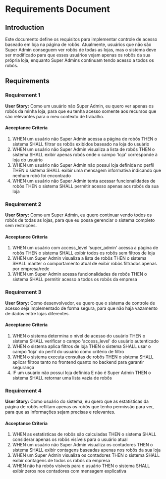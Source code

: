 # Requirements Document

## Introduction

Este documento define os requisitos para implementar controle de acesso baseado em loja na página de robôs. Atualmente, usuários que não são Super Admin conseguem ver robôs de todas as lojas, mas o sistema deve ser modificado para que esses usuários vejam apenas os robôs da sua própria loja, enquanto Super Admins continuam tendo acesso a todos os robôs.

## Requirements

### Requirement 1

**User Story:** Como um usuário não Super Admin, eu quero ver apenas os robôs da minha loja, para que eu tenha acesso somente aos recursos que são relevantes para o meu contexto de trabalho.

#### Acceptance Criteria

1. WHEN um usuário não Super Admin acessa a página de robôs THEN o sistema SHALL filtrar os robôs exibidos baseado na loja do usuário
2. WHEN um usuário não Super Admin visualiza a lista de robôs THEN o sistema SHALL exibir apenas robôs onde o campo 'loja' corresponde à loja do usuário
3. WHEN um usuário não Super Admin não possui loja definida no perfil THEN o sistema SHALL exibir uma mensagem informativa indicando que nenhum robô foi encontrado
4. WHEN um usuário não Super Admin tenta acessar funcionalidades de robôs THEN o sistema SHALL permitir acesso apenas aos robôs da sua loja

### Requirement 2

**User Story:** Como um Super Admin, eu quero continuar vendo todos os robôs de todas as lojas, para que eu possa gerenciar o sistema completo sem restrições.

#### Acceptance Criteria

1. WHEN um usuário com access_level 'super_admin' acessa a página de robôs THEN o sistema SHALL exibir todos os robôs sem filtros de loja
2. WHEN um Super Admin visualiza a lista de robôs THEN o sistema SHALL manter o comportamento atual de exibir robôs filtrados apenas por empresa/rede
3. WHEN um Super Admin acessa funcionalidades de robôs THEN o sistema SHALL permitir acesso a todos os robôs da empresa

### Requirement 3

**User Story:** Como desenvolvedor, eu quero que o sistema de controle de acesso seja implementado de forma segura, para que não haja vazamento de dados entre lojas diferentes.

#### Acceptance Criteria

1. WHEN o sistema determina o nível de acesso do usuário THEN o sistema SHALL verificar o campo 'access_level' do usuário autenticado
2. WHEN o sistema aplica filtros de loja THEN o sistema SHALL usar o campo 'loja' do perfil do usuário como critério de filtro
3. WHEN o sistema executa consultas de robôs THEN o sistema SHALL aplicar filtros tanto no frontend quanto no backend para garantir segurança
4. IF um usuário não possui loja definida E não é Super Admin THEN o sistema SHALL retornar uma lista vazia de robôs

### Requirement 4

**User Story:** Como usuário do sistema, eu quero que as estatísticas da página de robôs reflitam apenas os robôs que tenho permissão para ver, para que as informações sejam precisas e relevantes.

#### Acceptance Criteria

1. WHEN as estatísticas de robôs são calculadas THEN o sistema SHALL considerar apenas os robôs visíveis para o usuário atual
2. WHEN um usuário não Super Admin visualiza os contadores THEN o sistema SHALL exibir contagens baseadas apenas nos robôs da sua loja
3. WHEN um Super Admin visualiza os contadores THEN o sistema SHALL exibir contagens de todos os robôs da empresa
4. WHEN não há robôs visíveis para o usuário THEN o sistema SHALL exibir zeros nos contadores com mensagem explicativa
